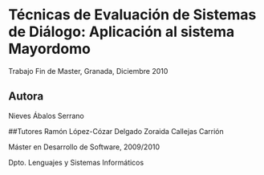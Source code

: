 
# Técnicas de Evaluación de Sistemas de Diálogo: Aplicación al sistema Mayordomo

Trabajo Fin de Master, Granada, Diciembre 2010

## Autora
Nieves Ábalos Serrano

##Tutores
Ramón López-Cózar Delgado
Zoraida Callejas Carrión


Máster en Desarrollo de Software, 2009/2010

Dpto. Lenguajes y Sistemas Informáticos


